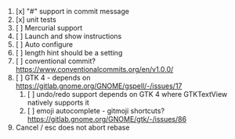 1. [x] "#" support in commit message
2. [x] unit tests
3. [ ] Mercurial support
4. [ ] Launch and show instructions
5. [ ] Auto configure
6. [ ] length hint should be a setting
7. [ ] conventional commit? https://www.conventionalcommits.org/en/v1.0.0/
8. [ ] GTK 4 - depends on https://gitlab.gnome.org/GNOME/gspell/-/issues/17
   1. [ ] undo/redo support depends on GTK 4 where GTKTextView natively supports it
   2. [ ] emoji autocomplete - gitmoji shortcuts? https://gitlab.gnome.org/GNOME/gtk/-/issues/86
9. Cancel / esc does not abort rebase

